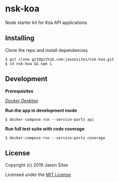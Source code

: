 # nsk-koa
Node starter kit for Koa API applications

## Installing
Clone the repo and install dependencies
```shell
$ git clone git@github.com:jasonsites/nsk-koa.git
$ cd nsk-koa && npm i
```

## Development
**Prerequisites**

*[Docker Desktop](https://www.docker.com/products/docker-desktop)*

**Run the app in development mode**
```shell
$ docker-compose run --service-ports api
```

**Run full test suite with code coverage**
```shell
$ docker-compose run --service-ports coverage
```

## License
Copyright (c) 2019 Jason Sites

Licensed under the [MIT License](LICENSE.md)
